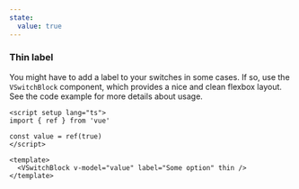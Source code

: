 ```yaml
---
state:
  value: true
---
```


### Thin label

You might have to add a label to your switches in some cases.
If so, use the `VSwitchBlock` component, which provides a nice and
clean flexbox layout. See the code example for more details about usage.

<!--code-->

```vue
<script setup lang="ts">
import { ref } from 'vue'

const value = ref(true)
</script>

<template>
  <VSwitchBlock v-model="value" label="Some option" thin />
</template>
```

<!--/code-->

<!--example-->

<div>
  <VSwitchBlock 
    v-model="frontmatter.state.value" 
    label="Some option" 
    thin 
  />
</div>

<!--/example-->
